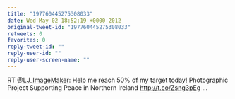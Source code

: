 ```yaml
---
title: "197760445275308033"
date: Wed May 02 18:52:19 +0000 2012
original-tweet-id: "197760445275308033"
retweets: 0
favorites: 0
reply-tweet-id: ""
reply-user-id: ""
reply-user-screen-name: ""
---
```

RT <a href="https://twitter.com/LJ_ImageMaker">@LJ_ImageMaker</a>: Help me reach 50% of my target today! Photographic Project Supporting Peace in Northern Ireland http://t.co/Zsng3pEg  ...
